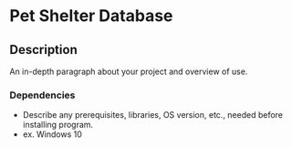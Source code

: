 # Pet Shelter Database 


## Description

An in-depth paragraph about your project and overview of use.

### Dependencies

* Describe any prerequisites, libraries, OS version, etc., needed before installing program.
* ex. Windows 10




